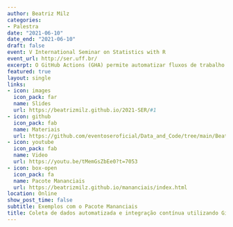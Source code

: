 ```yaml
---
author: Beatriz Milz
categories:
- Palestra
date: "2021-06-10"
date_end: "2021-06-10"
draft: false
event: V International Seminar on Statistics with R
event_url: http://ser.uff.br/
excerpt: O GitHub Actions (GHA) permite automatizar fluxos de trabalho de desenvolvimento de pacotes em R. Nessa palestra, será mostrado alguns exemplos de uso de GitHub Actions no pacote Mananciais, que disponibiliza dados sobre o volume operacional em reservatórios utilizados para abastecimento público na Região Metropolitana de São Paulo. Os exemplos que utilizam GHA são atualização da base de dados, checagem do pacote, execução de testes e avaliação da cobertura de testes. Este pacote foi pensado para atender demandas de pessoas pesquisadoras que não somente utilizam R, disponibilizando também a base de dados atualizada diariamente em csv e em xlsx.
featured: true
layout: single
links:
- icon: images
  icon_pack: far
  name: Slides
  url: https://beatrizmilz.github.io/2021-SER/#1
- icon: github
  icon_pack: fab
  name: Materiais
  url: https://github.com/eventoseroficial/Data_and_Code/tree/main/Beatriz%20Milz#readme
- icon: youtube
  icon_pack: fab
  name: Video
  url: https://youtu.be/tMemGsZbEe0?t=7053
- icon: box-open
  icon_pack: fa
  name: Pacote Mananciais
  url: https://beatrizmilz.github.io/mananciais/index.html
location: Online
show_post_time: false
subtitle: Exemplos com o Pacote Mananciais
title: Coleta de dados automatizada e integração contínua utilizando GitHub Actions
---
```


